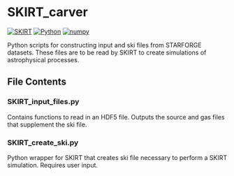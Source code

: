 # SKIRT_carver

[![SKIRT](https://img.shields.io/badge/skirt-9.0-blue)](https://skirt.ugent.be/root/_home.html)
[![Python](https://img.shields.io/badge/python-3.11.5-blue)](https://www.python.org/downloads/)
[![numpy](https://img.shields.io/badge/numpy-1.24.4-blue)](https://numpy.org/)

Python scripts for constructing input and ski files from STARFORGE datasets. These files are to be read by SKIRT to create simulations of astrophysical processes.

## File Contents

### SKIRT_input_files.py
Contains functions to read in an HDF5 file. Outputs the source and gas files that supplement the ski file. 

### SKIRT_create_ski.py
Python wrapper for SKIRT that creates ski file necessary to perform a SKIRT simulation. Requires user input.
